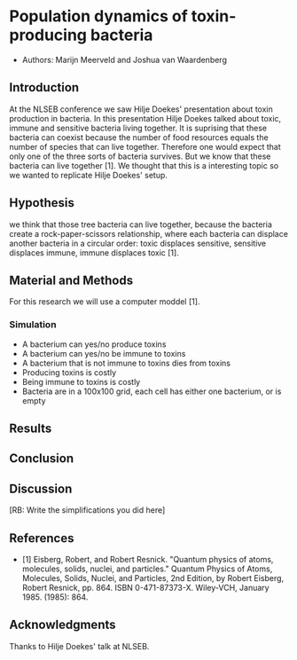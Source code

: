 # Population dynamics of toxin-producing bacteria 

 * Authors: Marijn Meerveld and Joshua van Waardenberg

## Introduction

At the NLSEB conference we saw Hilje Doekes' presentation about toxin production in bacteria. 
In this presentation Hilje Doekes talked about toxic, immune and sensitive bacteria living together.
It is suprising that these bacteria can coexist because the number of food resources equals the number of species that can live together. 
Therefore one would expect that only one of the three sorts of bacteria survives.
But we know that these bacteria can live together [1].
We thought that this is a interesting topic so we wanted to replicate Hilje Doekes' setup.

## Hypothesis

we think that those tree bacteria can live together, because the bacteria create a rock-paper-scissors relationship,
where each bacteria can displace another bacteria in a circular order: 
toxic displaces sensitive, sensitive displaces immune, immune displaces toxic [1].

## Material and Methods

For this research we will use a computer moddel [1].

### Simulation

 * A bacterium can yes/no produce toxins
 * A bacterium can yes/no be immune to toxins
 * A bacterium that is not immune to toxins dies from toxins
 * Producing toxins is costly
 * Being immune to toxins is costly
 * Bacteria are in a 100x100 grid, each cell has either one bacterium, or is empty

## Results

## Conclusion

## Discussion

[RB: Write the simplifications you did here]

## References

 * [1] Eisberg, Robert, and Robert Resnick. "Quantum physics of atoms, molecules, solids, nuclei, and particles." Quantum Physics of Atoms, Molecules, Solids, Nuclei, and Particles, 2nd Edition, by Robert Eisberg, Robert Resnick, pp. 864. ISBN 0-471-87373-X. Wiley-VCH, January 1985. (1985): 864.

## Acknowledgments

Thanks to Hilje Doekes' talk at NLSEB.
